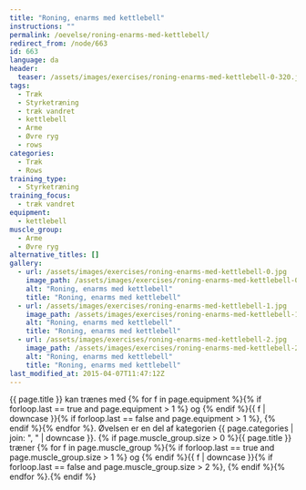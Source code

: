 ```yaml
---
title: "Roning, enarms med kettlebell"
instructions: ""
permalink: /oevelse/roning-enarms-med-kettlebell/
redirect_from: /node/663
id: 663
language: da
header:
  teaser: /assets/images/exercises/roning-enarms-med-kettlebell-0-320.jpg
tags:
  - Træk
  - Styrketræning
  - træk vandret
  - kettlebell
  - Arme
  - Øvre ryg
  - rows
categories:
  - Træk
  - Rows
training_type:
  - Styrketræning
training_focus:
  - træk vandret
equipment:
  - kettlebell
muscle_group:
  - Arme
  - Øvre ryg
alternative_titles: []
gallery:
  - url: /assets/images/exercises/roning-enarms-med-kettlebell-0.jpg
    image_path: /assets/images/exercises/roning-enarms-med-kettlebell-0-320.jpg
    alt: "Roning, enarms med kettlebell"
    title: "Roning, enarms med kettlebell"
  - url: /assets/images/exercises/roning-enarms-med-kettlebell-1.jpg
    image_path: /assets/images/exercises/roning-enarms-med-kettlebell-1-320.jpg
    alt: "Roning, enarms med kettlebell"
    title: "Roning, enarms med kettlebell"
  - url: /assets/images/exercises/roning-enarms-med-kettlebell-2.jpg
    image_path: /assets/images/exercises/roning-enarms-med-kettlebell-2-320.jpg
    alt: "Roning, enarms med kettlebell"
    title: "Roning, enarms med kettlebell"
last_modified_at: 2015-04-07T11:47:12Z
---
```


{{ page.title }} kan trænes med {% for f in page.equipment %}{% if forloop.last == true and page.equipment > 1 %} og {% endif %}{{ f | downcase  }}{% if forloop.last == false and page.equipment > 1 %}, {% endif %}{% endfor %}. Øvelsen er en del af kategorien {{ page.categories | join: ", " | downcase }}. {% if page.muscle_group.size > 0 %}{{ page.title }} træner {% for f in page.muscle_group %}{% if forloop.last == true and page.muscle_group.size > 1 %} og {% endif %}{{ f | downcase }}{% if forloop.last == false and page.muscle_group.size > 2 %}, {% endif %}{% endfor %}.{% endif %}
